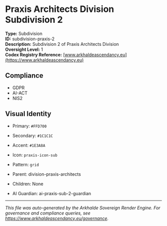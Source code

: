 # Praxis Architects Division Subdivision 2

**Type:** Subdivision  
**ID:** subdivision-praxis-2  
**Description:** Subdivision 2 of Praxis Architects Division  
**Oversight Level:** 1  
**Codex Registry Reference:** [www.arkhaldeascendancy.eu](https://www.arkhaldeascendancy.eu)

## Compliance

- GDPR
- AI-ACT
- NIS2

## Visual Identity

- Primary: `#FFD700`
- Secondary: `#1C1C1C`
- Accent: `#1E3A8A`
- Icon: `praxis-icon-sub`
- Pattern: `grid`


- Parent: division-praxis-architects
- Children: None
- AI Guardian: ai-praxis-sub-2-guardian

---

*This file was auto-generated by the Arkhalde Sovereign Render Engine. For governance and compliance queries, see https://www.arkhaldeascendancy.eu/governance.*